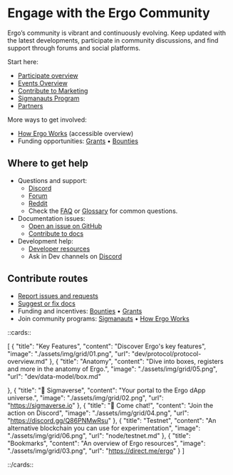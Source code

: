 # Engage with the Ergo Community

Ergo’s community is vibrant and continuously evolving. Keep updated with the latest developments, participate in community discussions, and find support through forums and social platforms.

Start here:

- [Participate overview](contribute.md)
- [Events Overview](events-overview.md)
- [Contribute to Marketing](marketing.md)
- [Sigmanauts Program](sigmanauts.md)
- [Partners](partners.md)

More ways to get involved:

- [How Ergo Works](how-ergo-works.md) (accessible overview)
- Funding opportunities: [Grants](grants.md) • [Bounties](bounties.md)

## Where to get help

- Questions and support:
  - [Discord](https://discord.gg/Q86PNMwRsu)
  - [Forum](https://www.ergoforum.org)
  - [Reddit](https://www.reddit.com/r/ergonauts)
  - Check the [FAQ](faq.md) or [Glossary](glossary.md) for common questions.
- Documentation issues:
  - [Open an issue on GitHub](https://github.com/ergoplatform/ergodocs/issues)
  - [Contribute to docs](contribute/docs.md)
- Development help:
  - [Developer resources](dev/start.md)
  - Ask in Dev channels on [Discord](https://discord.gg/Q86PNMwRsu)

## Contribute routes

- [Report issues and requests](https://github.com/ergoplatform/ergodocs/issues)
- [Suggest or fix docs](contribute/docs.md)
- Funding and incentives: [Bounties](contribute/bounties.md) • [Grants](contribute/grants.md)
- Join community programs: [Sigmanauts](contribute/sigmanauts.md) • [How Ergo Works](contribute/how-ergo-works.md)

::cards::

[
  {
    "title": "Key Features",
    "content": "Discover Ergo's key features",
    "image": "./assets/img/grid/01.png",
    "url": "dev/protocol/protocol-overview.md"
  },
  {
    "title": "Anatomy",
    "content": "Dive into boxes, registers and more in the anatomy of Ergo.",
    "image": "./assets/img/grid/05.png",
    "url": "dev/data-model/box.md"

  },
  {
    "title": "🔗 Sigmaverse",
    "content": "Your portal to the Ergo dApp universe.",
    "image": "./assets/img/grid/02.png",
    "url": "https://sigmaverse.io"
  },
  {
    "title": "🔗 Come chat!",
    "content": "Join the action on Discord",
    "image": "./assets/img/grid/04.png",
    "url": "https://discord.gg/Q86PNMwRsu"
  },
  {
    "title": "Testnet",
    "content": "An alternative blockchain you can use for experimentation",
    "image": "./assets/img/grid/06.png",
    "url": "node/testnet.md"
  },
  {
    "title": "Bookmarks",
    "content": "An overview of Ergo resources",
    "image": "./assets/img/grid/03.png",
    "url": "https://direct.me/ergo"
  }
]

::/cards::
